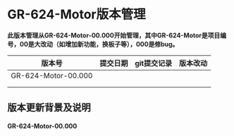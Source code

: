 # GR-624-Motor版本管理

**此版本管理从GR-624-Motor-00.000开始管理，其中GR-624-Motor是项目编号，00是大改动（如增加新功能，换板子等），000是修bug。**

|       版本号       | 提交日期 | git提交记录 | 版本改动 |
| :-----------------: | :------: | :---------: | :------: |
| GR-624-Motor-00.000 |          |            |          |
|                    |          |            |          |
|                    |          |            |          |

## 版本更新背景及说明

#### **GR-624-Motor-00.000**
